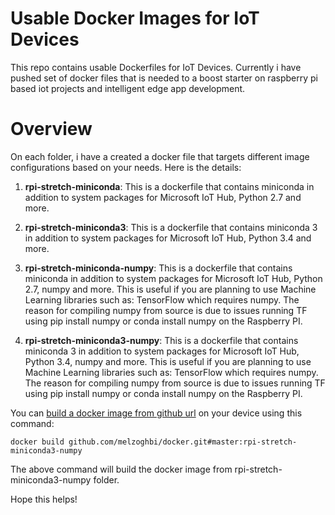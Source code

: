 # Usable Docker Images for IoT Devices
This repo contains usable Dockerfiles for IoT Devices. Currently i have pushed set of docker files that is needed to a boost starter on raspberry pi based iot projects and intelligent edge app development.

# Overview

On each folder, i have a created a docker file that targets different image configurations based on your needs. Here is the details:

1. **rpi-stretch-miniconda**:
This is a dockerfile that contains miniconda in addition to system packages for Microsoft IoT Hub, Python 2.7 and more. 

2. **rpi-stretch-miniconda3**:
This is a dockerfile that contains miniconda 3 in addition to system packages for Microsoft IoT Hub, Python 3.4 and more. 

3. **rpi-stretch-miniconda-numpy**:
This is a dockerfile that contains miniconda in addition to system packages for Microsoft IoT Hub, Python 2.7, numpy and more.  This is useful if you are planning to use Machine Learning libraries such as: TensorFlow which requires numpy. The reason for compiling numpy from source is due to issues running TF using pip install numpy or conda install numpy on the Raspberry PI.

4. **rpi-stretch-miniconda3-numpy**:
This is a dockerfile that contains miniconda 3 in addition to system packages for Microsoft IoT Hub, Python 3.4, numpy and more.  This is useful if you are planning to use Machine Learning libraries such as: TensorFlow which requires numpy. The reason for compiling numpy from source is due to issues running TF using pip install numpy or conda install numpy on the Raspberry PI.


You can [build a docker image from github url](https://docs.docker.com/engine/reference/commandline/build/#build-with-url) on your device using this command:

```
docker build github.com/melzoghbi/docker.git#master:rpi-stretch-miniconda3-numpy
```

The above command will build the docker image from rpi-stretch-miniconda3-numpy folder.

Hope this helps!

